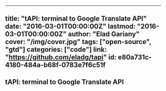 
---
title: "tAPI: terminal to Google Translate API"
date: "2016-03-01T00:00:00Z"
lastmod: "2016-03-01T00:00:00Z"
author: "Elad Gariany"
cover: "/img/cover.jpg"
tags: ["open-source", "gtd"]
categories: ["code"]
link: "https://github.com/eladg/tapi"
id: e80a731c-4180-484a-b68f-0783e7f6c51f
---

## tAPI: terminal to Google Translate API

